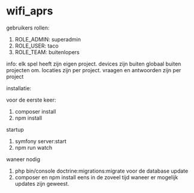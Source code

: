 # wifi_aprs

gebruikers rollen:
1. ROLE_ADMIN: superadmin
2. ROLE_USER: taco 
3. ROLE_TEAM: buitenlopers

info:
elk spel heeft zijn eigen project.
devices zijn buiten globaal buiten projecten om.
locaties zijn per project.
vraagen en antwoorden zijn per project


installatie:

voor de eerste keer:
1. composer install
2. npm install

startup
 1. symfony server:start
 2. npm run watch
 
 waneer nodig
 1. php bin/console doctrine:migrations:migrate voor de database update
 2. composer en npm install eens in de zoveel tijd waneer er mogelijk updates zijn geweest.
